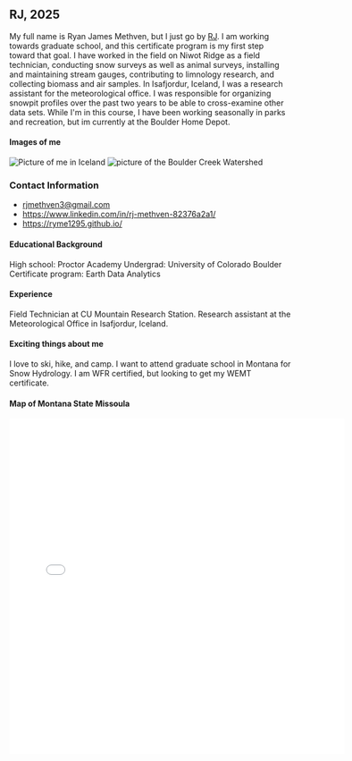 ## RJ, 2025
My full name is Ryan James Methven, but I just go by [RJ](https://ryme1295.github.io). I am working towards graduate school, and this certificate program is my first step toward that goal. I have worked in the field on Niwot Ridge as a field technician, conducting snow surveys as well as animal surveys, installing and maintaining stream gauges, contributing to limnology research, and collecting biomass and air samples. In Isafjordur, Iceland, I was a research assistant for the meteorological office. I was responsible for organizing snowpit profiles over the past two years to be able to cross-examine other data sets. While I'm in this course, I have been working seasonally in parks and recreation, but im currently at the Boulder Home Depot. 

#### Images of me
![Picture of me in Iceland](259b35eb-95ca-4739-a040-eed34a248c50.JPG "Glaciers are cool")
![picture of the Boulder Creek Watershed](https://czo-archive.criticalzone.org/images/made/images/national/field-area-rep-images/Boulder/glv7_ori_200_200_80auto_s_c1.jpg "Watersheds are cool")

### Contact Information 
* rjmethven3@gmail.com
* https://www.linkedin.com/in/rj-methven-82376a2a1/
* https://ryme1295.github.io/



#### Educational Background
High school: Proctor Academy 
Undergrad: University of Colorado Boulder 
Certificate program: Earth Data Analytics 


#### Experience 
Field Technician at CU Mountain Research Station.
Research assistant at the Meteorological Office in Isafjordur, Iceland.

#### Exciting things about me
I love to ski, hike, and camp.
I want to attend graduate school in Montana for Snow Hydrology.
I am WFR certified, but looking to get my WEMT certificate. 


#### Map of Montana State Missoula
<embed type="text/html" src="img/missoula.html" width="600" height="600">

